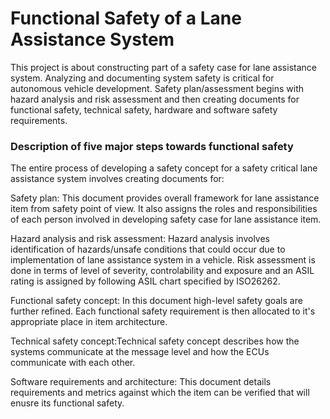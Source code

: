 # Functional Safety of a Lane Assistance System



This project is about constructing part of a safety case for lane assistance system. Analyzing and documenting system safety is critical for autonomous vehicle development. Safety plan/assessment begins with hazard analysis and risk assessment and then creating documents for functional safety, technical safety, hardware and software safety requirements. 


### Description of five major steps towards functional safety

The entire process of developing a safety concept for a safety critical lane assistance system involves creating documents for:

Safety plan: This document provides overall framework for lane assistance item from safety point of view. It also assigns the roles and responsibilities of each person involved in developing safety case for lane assistance item.

Hazard analysis and risk assessment: Hazard analysis involves identification of hazards/unsafe conditions that could occur due to implementation of lane assistance system in a vehicle. Risk assessment is done in terms of level of severity, controlability and exposure and an ASIL rating is assigned by following ASIL chart specified by ISO26262. 

Functional safety concept: In this document high-level safety goals are further refined. Each functional safety requirement is then allocated to it's appropriate place in item architecture.

Technical safety concept:Technical safety concept describes how the systems communicate at the message level and how the ECUs communicate with each other.

Software requirements and architecture: This document details requirements and metrics against which the item can be verified that will enusre its functional safety.
